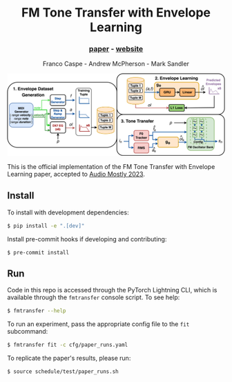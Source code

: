 <h1 align="center">FM Tone Transfer with Envelope Learning</h1>
<div align="center">
<h3>
    <a href="https://fcaspe.github.io/assets/pdf/learned_envelopes.pdf" target="_blank">paper</a> - <a href="https://fcaspe.github.io/fmtransfer" target="_blank">website</a>
</h3>
    <p>
    Franco Caspe - Andrew McPherson - Mark Sandler
    </p>
</div>

<center>
<img src="img/method.png"">
</center>

This is the official implementation of the FM Tone Transfer with Envelope Learning paper, accepted to [Audio Mostly 2023](https://audiomostly.com/2023/).

## Install

To install with development dependencies:

```bash
$ pip install -e ".[dev]"
```

Install pre-commit hooks if developing and contributing:

```bach
$ pre-commit install
```

## Run

Code in this repo is accessed through the PyTorch Lightning CLI, which is available through the `fmtransfer` console script. To see help:

```bash
$ fmtransfer --help
```

To run an experiment, pass the appropriate config file to the `fit` subcommand:

```bash
$ fmtransfer fit -c cfg/paper_runs.yaml
```

To replicate the paper's results, please run:

```bash
$ source schedule/test/paper_runs.sh
```

